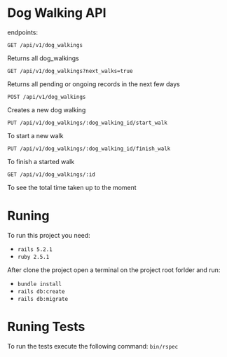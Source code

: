 # Dog Walking API

endpoints:

    GET /api/v1/dog_walkings

Returns all dog_walkings

    GET /api/v1/dog_walkings?next_walks=true

Returns all pending or ongoing records in the next few days


    POST /api/v1/dog_walkings

Creates a new dog walking

    PUT /api/v1/dog_walkings/:dog_walking_id/start_walk

To start a new walk

    PUT /api/v1/dog_walkings/:dog_walking_id/finish_walk

To finish a started walk

    GET /api/v1/dog_walkings/:id

To see the total time taken up to the moment

# Runing

To run this project you need:

* `rails 5.2.1`
* `ruby 2.5.1`

After clone the project open a terminal on the project root forlder and run:

* `bundle install`
* `rails db:create`
* `rails db:migrate`

# Runing Tests

To run the tests execute the following command: `bin/rspec`